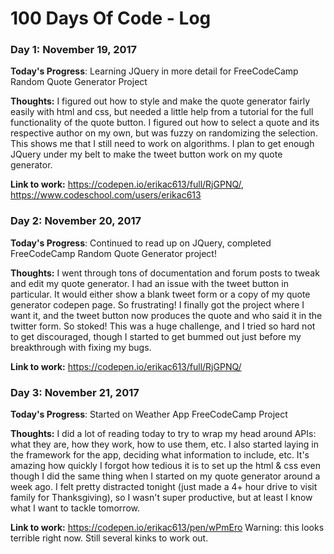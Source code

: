 # 100 Days Of Code - Log

### Day 1: November 19, 2017

**Today's Progress**: Learning JQuery in more detail for FreeCodeCamp Random Quote Generator Project

**Thoughts:** I figured out how to style and make the quote generator fairly easily with html and css, but needed a little help from a tutorial for the full functionality of the quote button. I figured out how to select a quote and its respective author on my own, but was fuzzy on randomizing the selection. This shows me that I still need to work on algorithms. I plan to get enough JQuery under my belt to make the tweet button work on my quote generator.

**Link to work:** https://codepen.io/erikac613/full/RjGPNQ/, https://www.codeschool.com/users/erikac613

### Day 2: November 20, 2017

**Today's Progress**: Continued to read up on JQuery, completed FreeCodeCamp Random Quote Generator project!

**Thoughts:** I went through tons of documentation and forum posts to tweak and edit my quote generator. I had an issue with the tweet button in particular. It would either show a blank tweet form or a copy of my quote generator codepen page. So frustrating! I finally got the project where I want it, and the tweet button now produces the quote and who said it in the twitter form. So stoked! This was a huge challenge, and I tried so hard not to get discouraged, though I started to get bummed out just before my breakthrough with fixing my bugs.

**Link to work:** https://codepen.io/erikac613/full/RjGPNQ/

### Day 3: November 21, 2017

**Today's Progress**: Started on Weather App FreeCodeCamp Project

**Thoughts:** I did a lot of reading today to try to wrap my head around APIs: what they are, how they work, how to use them, etc. I also started laying in the framework for the app, deciding what information to include, etc. It's amazing how quickly I forgot how tedious it is to set up the html & css even though I did the same thing when I started on my quote generator around a week ago. I felt pretty distracted tonight (just made a 4+ hour drive to visit family for Thanksgiving), so I wasn't super productive, but at least I know what I want to tackle tomorrow.

**Link to work:** https://codepen.io/erikac613/pen/wPmEro Warning: this looks terrible right now. Still several kinks to work out.
